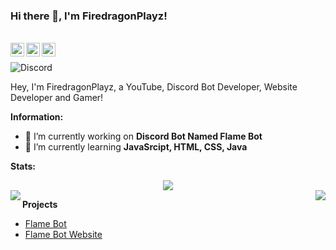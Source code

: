 ### Hi there 👋, I'm FiredragonPlayz!

<br/>
<a href="https://discord.com/users/725945760629129277">
    <img align ="left" alt="FiredragonPlayz's Discord" width="22px" src ="https://cdn.jsdelivr.net/npm/simple-icons@v3/icons/discord.svg" />
  </a>
  <a href="https://twitter.com/Firedragon_Play">
    <img align ="left" alt="FiredragonPlayz's Twitter " width="22px" src ="https://cdn.jsdelivr.net/npm/simple-icons@v3/icons/twitter.svg" />
  </a>
  <a href="https://youtube.com/c/FiredragonPlayz">
    <img align ="left" alt="FiredragonPlayz's Twitter " width="22px" src ="https://cdn.jsdelivr.net/npm/simple-icons@v3/icons/youtube.svg" />
  </a>



<br/>

![Discord](https://discord.c99.nl/widget/theme-3/725945760629129277.png)

Hey, I'm FiredragonPlayz, a YouTube, Discord Bot Developer, Website Developer and Gamer!

 **Information:**

- 🔭 I’m currently working on  **Discord Bot Named Flame Bot**
- 🌱 I’m currently learning  **JavaSrcipt, HTML, CSS, Java**



**Stats:**  


<div align="center"><img src="https://github-profile-trophy.vercel.app/?username=DeltaCoderr&theme=dracula&count_private=true"></div>
<img align="left" src="https://github-profile-trophy.vercel.app/?username=FiredragonPlayz&theme=dracula&count_private=true"><img align="right" src="https://github-readme-stats.vercel.app/api?username=firedragonplayz&show_icons=true&hide_border=true&theme=tokyonight">


**Projects**

- [Flame Bot](https://top.gg/bot/796279185080582185)
- [Flame Bot Website](https://flamebot.gq)





